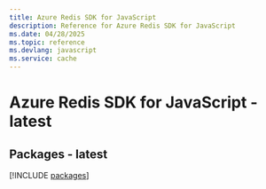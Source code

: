 ```yaml
---
title: Azure Redis SDK for JavaScript
description: Reference for Azure Redis SDK for JavaScript
ms.date: 04/28/2025
ms.topic: reference
ms.devlang: javascript
ms.service: cache
---
```

# Azure Redis SDK for JavaScript - latest
## Packages - latest
[!INCLUDE [packages](redis-index.md)]